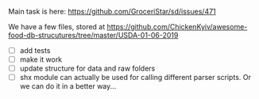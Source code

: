 Main task is here: https://github.com/GroceriStar/sd/issues/471

We have a few files, stored at https://github.com/ChickenKyiv/awesome-food-db-strucutures/tree/master/USDA-01-06-2019

- [ ] add tests
- [ ] make it work
- [ ] update structure for data and raw folders
- [ ] shx module can actually be used for calling different parser scripts. Or we can do it in a better way...
